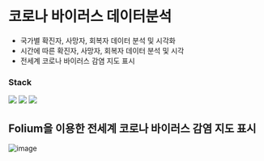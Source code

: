 # 코로나 바이러스 데이터분석
- 국가별 확진자, 사망자, 회복자 데이터 분석 및 시각화
- 시간에 따른 확진자, 사망자, 회복자 데이터 분석 및 시각
- 전세계 코로나 바이러스 감염 지도 표시

### Stack
<img src="https://img.shields.io/badge/pandas-150458?style=for-the-badge&logo=pandas&logoColor=white"> <img src="https://img.shields.io/badge/numpy-00A3E0?style=for-the-badge&logo=numpy&logoColor=white"> <img src="https://img.shields.io/badge/folium-77B829?style=for-the-badge&logo=folium&logoColor=white">

## Folium을 이용한 전세계 코로나 바이러스 감염 지도 표시
![image](https://github.com/limminhyuck/Covid-19_analytics/assets/72598298/8574de37-1691-48f5-9ca7-1fe9ebf39ced)
